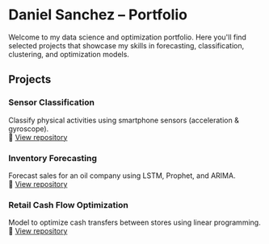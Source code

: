 # Daniel Sanchez – Portfolio

Welcome to my data science and optimization portfolio. Here you'll find selected projects that showcase my skills in forecasting, classification, clustering, and optimization models.

## Projects

### Sensor Classification
Classify physical activities using smartphone sensors (acceleration & gyroscope).  
🔗 [View repository](https://github.com/DSANCHEZ2210/mobile-sensor-classification)

### Inventory Forecasting
Forecast sales for an oil company using LSTM, Prophet, and ARIMA.  
🔗 [View repository](https://github.com/DSANCHEZ2210/Inventory-forecating)

### Retail Cash Flow Optimization
Model to optimize cash transfers between stores using linear programming.  
🔗 [View repository](https://github.com/DSANCHEZ2210/cash-logistics-optimization)
